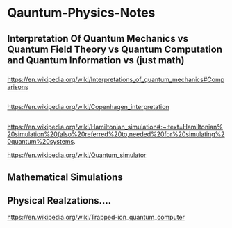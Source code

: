 # Qauntum-Physics-Notes


##  Interpretation Of Quantum Mechanics vs Quantum Field Theory vs Quantum Computation and Quantum Information vs (just math)


###

https://en.wikipedia.org/wiki/Interpretations_of_quantum_mechanics#Comparisons

##

https://en.wikipedia.org/wiki/Copenhagen_interpretation

##

https://en.wikipedia.org/wiki/Hamiltonian_simulation#:~:text=Hamiltonian%20simulation%20(also%20referred%20to,needed%20for%20simulating%20quantum%20systems.

https://en.wikipedia.org/wiki/Quantum_simulator

## Mathematical Simulations

## Physical Realzations....

https://en.wikipedia.org/wiki/Trapped-ion_quantum_computer

# 

